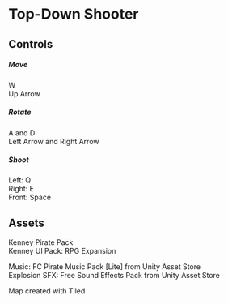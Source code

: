 # Top-Down Shooter

## Controls
##### Move
W <br>
Up Arrow 

##### Rotate
A and D <br>
Left Arrow and Right Arrow 


##### Shoot
Left: Q <br>
Right: E <br>
Front: Space


## Assets
Kenney Pirate Pack <br>
Kenney UI Pack: RPG Expansion

Music: FC Pirate Music Pack [Lite] from Unity Asset Store<br>
Explosion SFX: Free Sound Effects Pack from Unity Asset Store

Map created with Tiled